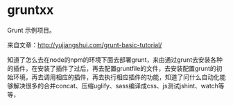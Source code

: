 gruntxx
=======

Grunt 示例项目。

来自文章：<http://yujiangshui.com/grunt-basic-tutorial/>

知道了怎么去在node的npm的环境下面去部署grunt，来由通过grunt去安装各种的插件，在安装了插件了过后，再去配置gruntfile的文件，去安装配置grunt的初始环境，再去调用相应的插件，再去执行相应插件的功能，知道了问什么自动化能够解决很多的合并concat、压缩uglify、sass编译成css、js测试jshint、watch等等，



